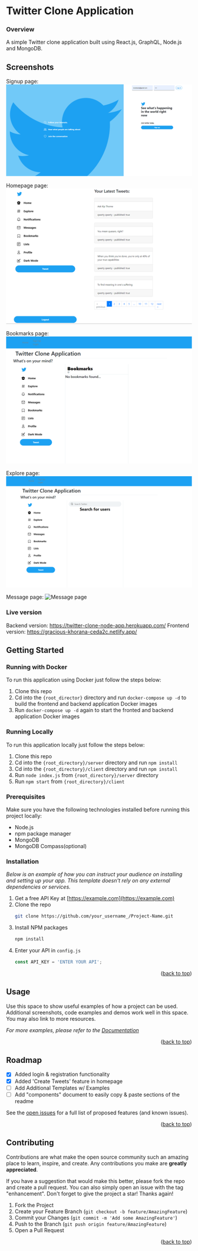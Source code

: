 # Twitter Clone Application 

### Overview 
A simple Twitter clone application built using React.js, GraphQL, Node.js and MongoDB. 

## Screenshots 
Signup page:
![Homepage](/screenshots/signup_image1.png)

Homepage page:
![Homepage](/screenshots/homepage_image2.png)

Bookmarks page:
![Bookmarks page](/screenshots/bookmarks_image1.png)

Explore page:
![Explore page](/screenshots/explore_image1.png)

Message page:
![Message page](/screenshots/message_image1.png)


### Live version
Backend version: https://twitter-clone-node-app.herokuapp.com/ 
Frontend version: https://gracious-khorana-ceda2c.netlify.app/

## Getting Started

### Running with Docker 
To run this application using Docker just follow the steps below:
1. Clone this repo 
2. Cd into the ```{root_director}``` directory and run ```docker-compose up -d``` to 
   build the frontend and backend application Docker images 
3. Run ```docker-compose up -d``` again to start the fronted and backend application 
   Docker images
    



### Running Locally 
To run this application locally just follow the steps below:
1. Clone this repo 
2. Cd into the ```{root_directory}/server``` directory and run ```npm install```
3. Cd into the ```{root_directory}/client``` directory and run ```npm install```
4. Run ```node index.js``` from ```{root_directory}/server``` directory 
5. Run ```npm start``` from ```{root_directory}/client``` 


### Prerequisites

Make sure you have the following technologies installed before running this project locally:
* Node.js
* npm package manager 
* MongoDB
* MongoDB Compass(optional)

### Installation

_Below is an example of how you can instruct your audience on installing and setting up your app. This template doesn't rely on any external dependencies or services._

1. Get a free API Key at [https://example.com](https://example.com)
2. Clone the repo
   ```sh
   git clone https://github.com/your_username_/Project-Name.git
   ```
3. Install NPM packages
   ```sh
   npm install
   ```
4. Enter your API in `config.js`
   ```js
   const API_KEY = 'ENTER YOUR API';
   ```

<p align="right">(<a href="#top">back to top</a>)</p>



<!-- USAGE EXAMPLES -->
## Usage

Use this space to show useful examples of how a project can be used. Additional screenshots, code examples and demos work well in this space. You may also link to more resources.

_For more examples, please refer to the [Documentation](https://example.com)_

<p align="right">(<a href="#top">back to top</a>)</p>



<!-- ROADMAP -->
## Roadmap

- [x] Added login & registration functionality
- [x] Added 'Create Tweets' feature in homepage 
- [ ] Add Additional Templates w/ Examples
- [ ] Add "components" document to easily copy & paste sections of the readme

See the [open issues](https://github.com/othneildrew/Best-README-Template/issues) for a full list of proposed features (and known issues).

<p align="right">(<a href="#top">back to top</a>)</p>



<!-- CONTRIBUTING -->
## Contributing

Contributions are what make the open source community such an amazing place to learn, inspire, and create. Any contributions you make are **greatly appreciated**.

If you have a suggestion that would make this better, please fork the repo and create a pull request. You can also simply open an issue with the tag "enhancement".
Don't forget to give the project a star! Thanks again!

1. Fork the Project
2. Create your Feature Branch (`git checkout -b feature/AmazingFeature`)
3. Commit your Changes (`git commit -m 'Add some AmazingFeature'`)
4. Push to the Branch (`git push origin feature/AmazingFeature`)
5. Open a Pull Request

<p align="right">(<a href="#top">back to top</a>)</p>


